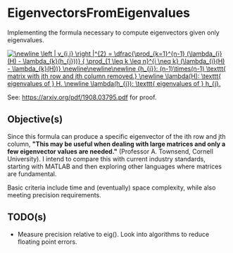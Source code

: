 # EigenvectorsFromEigenvalues
Implementing the formula necessary to compute eigenvectors given only eigenvalues.

<a href="https://www.codecogs.com/eqnedit.php?latex=\newline&space;\left&space;|&space;v_{i,j}&space;\right&space;|^{2}&space;=&space;\dfrac{\prod_{k=1}^{n-1}&space;(\lambda_{i}(H)&space;-&space;\lambda_{k}(h_{j}))}&space;{&space;\prod_{1&space;\leq&space;k&space;\leq&space;n}^{i&space;\neq&space;k}&space;(\lambda_{i}(H)&space;-&space;\lambda_{k}(H))}&space;\newline\newline\newline&space;{h_{j}}:&space;(n-1)\times(n-1)&space;\texttt{&space;matrix&space;with&space;jth&space;row&space;and&space;jth&space;column&space;removed.}&space;\newline&space;\lambda(H):&space;\texttt{&space;eigenvalues&space;of&space;}&space;H.&space;\newline&space;\lambda(h_{j}):&space;\texttt{&space;eigenvalues&space;of&space;}&space;h_{j}." target="_blank"><img src="https://latex.codecogs.com/gif.latex?\newline&space;\left&space;|&space;v_{i,j}&space;\right&space;|^{2}&space;=&space;\dfrac{\prod_{k=1}^{n-1}&space;(\lambda_{i}(H)&space;-&space;\lambda_{k}(h_{j}))}&space;{&space;\prod_{1&space;\leq&space;k&space;\leq&space;n}^{i&space;\neq&space;k}&space;(\lambda_{i}(H)&space;-&space;\lambda_{k}(H))}&space;\newline\newline\newline&space;{h_{j}}:&space;(n-1)\times(n-1)&space;\texttt{&space;matrix&space;with&space;jth&space;row&space;and&space;jth&space;column&space;removed.}&space;\newline&space;\lambda(H):&space;\texttt{&space;eigenvalues&space;of&space;}&space;H.&space;\newline&space;\lambda(h_{j}):&space;\texttt{&space;eigenvalues&space;of&space;}&space;h_{j}." title="\newline \left | v_{i,j} \right |^{2} = \dfrac{\prod_{k=1}^{n-1} (\lambda_{i}(H) - \lambda_{k}(h_{j}))} { \prod_{1 \leq k \leq n}^{i \neq k} (\lambda_{i}(H) - \lambda_{k}(H))} \newline\newline\newline {h_{j}}: (n-1)\times(n-1) \texttt{ matrix with jth row and jth column removed.} \newline \lambda(H): \texttt{ eigenvalues of } H. \newline \lambda(h_{j}): \texttt{ eigenvalues of } h_{j}." /></a>

See: https://arxiv.org/pdf/1908.03795.pdf for proof.

## Objective(s)
Since this formula can produce a specific eigenvector of the ith row and jth column, **"This may be useful when dealing with large matrices and only a few eigenvector values are needed."** (Professor A. Townsend, Cornell University). I intend to compare this with current industry standards, starting with MATLAB and then exploring other languages where matrices are fundamental.

Basic criteria include time and (eventually) space complexity, while also meeting precision requirements.

## TODO(s) 
- Measure precision relative to eig(). Look into algorithms to reduce floating point errors.
